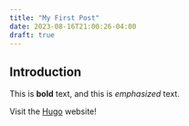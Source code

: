 ```yaml
---
title: "My First Post"
date: 2023-08-16T21:00:26-04:00
draft: true
---
```


## Introduction

This is **bold** text, and this is *emphasized* text.

Visit the [Hugo](https://gohugo.io) website!